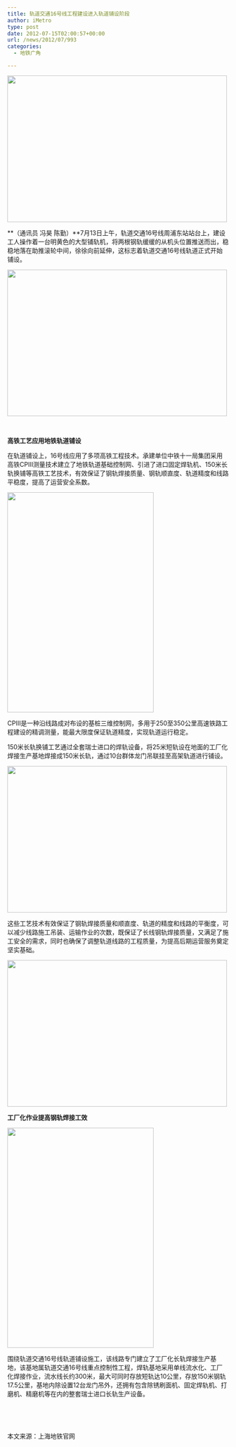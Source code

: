 ```yaml
---
title: 轨道交通16号线工程建设进入轨道铺设阶段
author: iMetro
type: post
date: 2012-07-15T02:00:57+00:00
url: /news/2012/07/993
categories:
  - 地铁广角

---
```

<img src="http://shmetro.com/node49/201207/images/img111994_0.jpg" alt="" width="500" height="333" border="0" />

**（通讯员 冯昊 陈勤）**7月13日上午，轨道交通16号线周浦东站站台上，建设工人操作着一台明黄色的大型铺轨机，将两根钢轨缓缓的从机头位置推送而出，稳稳地落在助推滚轮中间，徐徐向前延伸，这标志着轨道交通16号线轨道正式开始铺设。

<img src="http://shmetro.com/node49/201207/images/img111994_1.jpg" alt="" width="500" height="333" border="0" /> 

&nbsp;

**高铁工艺应用地铁轨道铺设**

在轨道铺设上，16号线应用了多项高铁工程技术。承建单位中铁十一局集团采用高铁CPⅢ测量技术建立了地铁轨道基础控制网、引进了进口固定焊轨机、150米长轨换铺等高铁工艺技术，有效保证了钢轨焊接质量、钢轨顺直度、轨道精度和线路平稳度，提高了运营安全系数。

<img src="http://shmetro.com/node49/201207/images/img111994_2.jpg" alt="" width="333" height="500" border="0" /> 

CPⅢ是一种沿线路成对布设的基桩三维控制网，多用于250至350公里高速铁路工程建设的精调测量，能最大限度保证轨道精度，实现轨道运行稳定。

150米长轨换铺工艺通过全套瑞士进口的焊轨设备，将25米短轨设在地面的工厂化焊接生产基地焊接成150米长轨，通过10台群体龙门吊联挂至高架轨道进行铺设。

<img src="http://shmetro.com/node49/201207/images/img111994_3.jpg" alt="" width="500" height="333" border="0" /> 

这些工艺技术有效保证了钢轨焊接质量和顺直度、轨道的精度和线路的平衡度，可以减少线路施工吊装、运输作业的次数，既保证了长线钢轨焊接质量，又满足了施工安全的需求，同时也确保了调整轨道线路的工程质量，为提高后期运营服务奠定坚实基础。

<img src="http://shmetro.com/node49/201207/images/img111994_4.jpg" alt="" width="500" height="333" border="0" /> 

<a name="_GoBack"></a>

**工厂化作业提高钢轨焊接工效**

<img src="http://shmetro.com/node49/201207/images/img111994_5.jpg" alt="" width="333" height="500" border="0" /> 

围绕轨道交通16号线轨道铺设施工，该线路专门建立了工厂化长轨焊接生产基地，该基地属轨道交通16号线重点控制性工程，焊轨基地采用单线流水化、工厂化焊接作业，流水线长约300米，最大可同时存放短轨达10公里，存放150米钢轨17.5公里，基地内除设置12台龙门吊外，还拥有包含除锈刷面机、固定焊轨机、打磨机、精磨机等在内的整套瑞士进口长轨生产设备。

&nbsp;

&nbsp;

本文来源：上海地铁官网